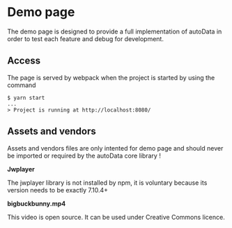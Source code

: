 # Demo page

The demo page is designed to provide a full implementation of autoData in
order to test each feature and debug for development.

## Access

The page is served by webpack when the project is started by using the command

```
$ yarn start
...
> Project is running at http://localhost:8080/
```

## Assets and vendors

Assets and vendors files are only intented for demo page and should never be
imported or required by the autoData core library !

**Jwplayer**

The jwplayer library is not installed by npm, it is voluntary because its
version needs to be exactly 7.10.4+

**bigbuckbunny.mp4**

This video is open source. It can be used under Creative Commons licence.
